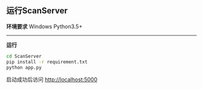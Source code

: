 ## 运行ScanServer

**环境要求**
Windows
Python3.5+

------------------
**运行**
```bash
cd ScanServer
pip install -r requirement.txt
python app.py
```
启动成功后访问 <http://localhost:5000>
